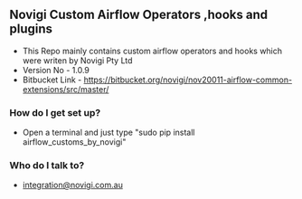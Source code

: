 

## Novigi Custom Airflow Operators ,hooks and plugins ##

* This Repo mainly contains custom airflow operators and hooks which were writen by Novigi Pty Ltd 
* Version No - 1.0.9
* Bitbucket Link - https://bitbucket.org/novigi/nov20011-airflow-common-extensions/src/master/


### How do I get set up? ###

* Open a terminal and just type "sudo pip install airflow_customs_by_novigi"


### Who do I talk to? ###

* integration@novigi.com.au
